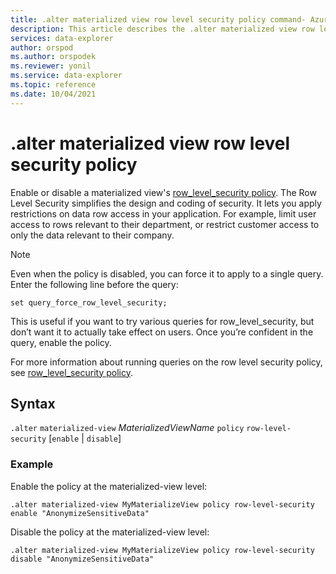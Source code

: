 ```yaml
---
title: .alter materialized view row level security policy command- Azure Data Explorer
description: This article describes the .alter materialized view row level security policy command in Azure Data Explorer.
services: data-explorer
author: orspod
ms.author: orspodek
ms.reviewer: yonil
ms.service: data-explorer
ms.topic: reference
ms.date: 10/04/2021
---
```

# .alter materialized view row level security policy

Enable or disable a materialized view's [row_level_security policy](rowlevelsecuritypolicy.md). The Row Level Security simplifies the design and coding of security. It lets you apply restrictions on data row access in your application. For example, limit user access to rows relevant to their department, or restrict customer access to only the data relevant to their company.

> [!NOTE]
> Even when the policy is disabled, you can force it to apply to a single query. Enter the following line before the query:
>
> `set query_force_row_level_security;`
>
> This is useful if you want to try various queries for row_level_security, but don’t want it to actually take effect on users. Once you’re confident in the query, enable the policy.

For more information about running queries on the row level security policy, see [row_level_security policy](rowlevelsecuritypolicy.md).

## Syntax

`.alter` `materialized-view` *MaterializedViewName* `policy` `row-level-security` [`enable` | `disable`]

### Example

Enable the policy at the materialized-view level:

```kusto
.alter materialized-view MyMaterializeView policy row-level-security enable "AnonymizeSensitiveData"
```

Disable the policy at the materialized-view level:

```kusto
.alter materialized-view MyMaterializeView policy row-level-security disable "AnonymizeSensitiveData"
```

